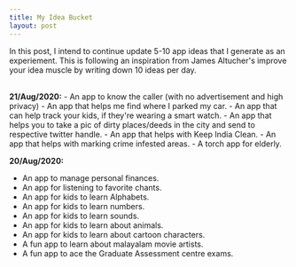 ```yaml
---
title: My Idea Bucket
layout: post
---
```

<p>In this post, I intend to continue update 5-10 app ideas that I generate as an experiement. This is following an inspiration from James Altucher's improve your idea muscle by writing down 10 ideas per day.</p>

<br>
<b>21/Aug/2020:</b>
- An app to know the caller (with no advertisement and high privacy)
- An app that helps me find where I parked my car.
- An app that can help track your kids, if they're wearing a smart watch.
- An app that helps you to take a pic of dirty places/deeds in the city and send to respective twitter handle.
- An app that helps with Keep India Clean.
- An app that helps with marking crime infested areas.
- A torch app for elderly.
<br>

<b>20/Aug/2020:</b>
- An app to manage personal finances.
- An app for listening to favorite chants.
- An app for kids to learn Alphabets.
- An app for kids to learn numbers.
- An app for kids to learn sounds.
- An app for kids to learn about animals.
- An app for kids to learn about cartoon characters.
- A fun app to learn about malayalam movie artists.
- A fun app to ace the Graduate Assessment centre exams.
<br>
